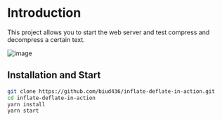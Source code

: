 # Introduction

This project allows you to start the web server and test compress and decompress a certain text.

![image](https://user-images.githubusercontent.com/13586185/151129127-d72a8fea-e995-4385-b609-68cd51be17f5.png)

## Installation and Start

```bash
git clone https://github.com/biud436/inflate-deflate-in-action.git
cd inflate-deflate-in-action
yarn install
yarn start
```
